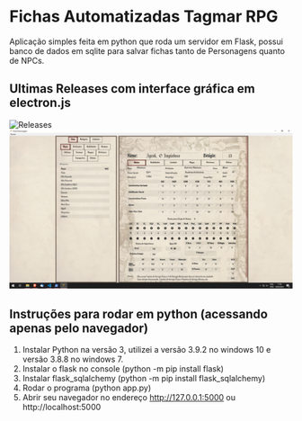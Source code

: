 # Fichas Automatizadas Tagmar RPG
Aplicação simples feita em python que roda um servidor em Flask, possui banco de dados em sqlite para salvar fichas tanto de Personagens quanto de NPCs.
## Ultimas Releases com interface gráfica em electron.js
![Releases](https://github.com/marcoswalker/FichasTagmar/releases) 
![](page/preview.png)
## Instruções para rodar em python (acessando apenas pelo navegador)
1. Instalar Python na versão 3, utilizei a versão 3.9.2 no windows 10 e versão 3.8.8 no windows 7.
2. Instalar o flask no console (python -m pip install flask)
3. Instalar flask_sqlalchemy (python -m pip install flask_sqlalchemy)
4. Rodar o programa (python app.py)
5. Abrir seu navegador no endereço http://127.0.0.1:5000 ou http://localhost:5000